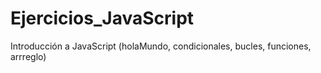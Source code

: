 # Ejercicios_JavaScript
Introducción a JavaScript (holaMundo, condicionales, bucles, funciones, arrreglo)
